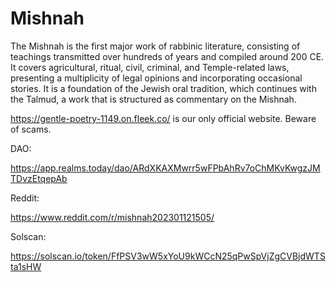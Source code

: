 # Mishnah
The Mishnah is the first major work of rabbinic literature, consisting of teachings transmitted over hundreds of years and compiled around 200 CE. It covers agricultural, ritual, civil, criminal, and Temple-related laws, presenting a multiplicity of legal opinions and incorporating occasional stories. It is a foundation of the Jewish oral tradition, which continues with the Talmud, a work that is structured as commentary on the Mishnah.

https://gentle-poetry-1149.on.fleek.co/ is our only official website. Beware of scams.

DAO:

https://app.realms.today/dao/ARdXKAXMwrr5wFPbAhRv7oChMKvKwgzJMTDvzEtqepAb

Reddit:

https://www.reddit.com/r/mishnah202301121505/

Solscan:

https://solscan.io/token/FfPSV3wW5xYoU9kWCcN25qPwSpVjZgCVBjdWTSta1sHW

